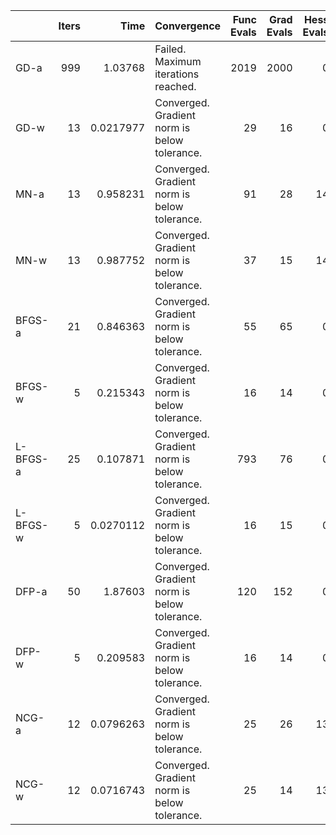 |          |   Iters |      Time | Convergence                                  |   Func Evals |   Grad Evals |   Hess Evals |
|:---------|--------:|----------:|:---------------------------------------------|-------------:|-------------:|-------------:|
| GD-a     |     999 | 1.03768   | Failed. Maximum iterations reached.          |         2019 |         2000 |            0 |
| GD-w     |      13 | 0.0217977 | Converged. Gradient norm is below tolerance. |           29 |           16 |            0 |
| MN-a     |      13 | 0.958231  | Converged. Gradient norm is below tolerance. |           91 |           28 |           14 |
| MN-w     |      13 | 0.987752  | Converged. Gradient norm is below tolerance. |           37 |           15 |           14 |
| BFGS-a   |      21 | 0.846363  | Converged. Gradient norm is below tolerance. |           55 |           65 |            0 |
| BFGS-w   |       5 | 0.215343  | Converged. Gradient norm is below tolerance. |           16 |           14 |            0 |
| L-BFGS-a |      25 | 0.107871  | Converged. Gradient norm is below tolerance. |          793 |           76 |            0 |
| L-BFGS-w |       5 | 0.0270112 | Converged. Gradient norm is below tolerance. |           16 |           15 |            0 |
| DFP-a    |      50 | 1.87603   | Converged. Gradient norm is below tolerance. |          120 |          152 |            0 |
| DFP-w    |       5 | 0.209583  | Converged. Gradient norm is below tolerance. |           16 |           14 |            0 |
| NCG-a    |      12 | 0.0796263 | Converged. Gradient norm is below tolerance. |           25 |           26 |           13 |
| NCG-w    |      12 | 0.0716743 | Converged. Gradient norm is below tolerance. |           25 |           14 |           13 |